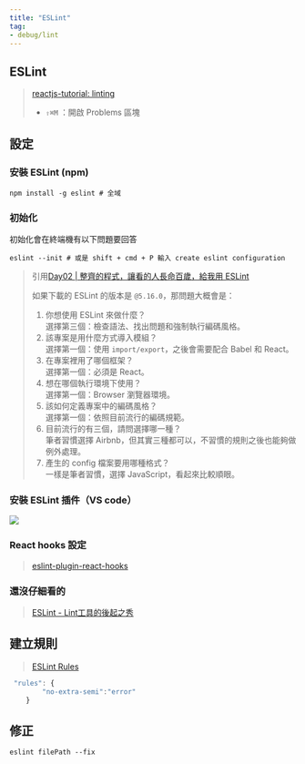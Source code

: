 ```yaml
---
title: "ESLint"
tag: 
- debug/lint
---
```

## ESLint
> [reactjs-tutorial: linting](https://code.visualstudio.com/docs/nodejs/reactjs-tutorial#_linting)
> - `⇧⌘M` ：開啟 Problems 區塊
## 設定
### 安裝 ESLint (npm)
```shell
npm install -g eslint # 全域
```
### 初始化
初始化會在終端機有以下問題要回答
```shell
eslint --init # 或是 shift + cmd + P 輸入 create eslint configuration
```
>引用[Day02 | 整齊的程式，讓看的人長命百歲，給我用 ESLint](https://ithelp.ithome.com.tw/articles/10215259)
>
>如果下載的 ESLint 的版本是 `@5.16.0`，那問題大概會是：
>1.  你想使用 ESLint 來做什麼？  
>    選擇第三個：檢查語法、找出問題和強制執行編碼風格。
>2.  該專案是用什麼方式導入模組？  
>    選擇第一個：使用 `import/export`，之後會需要配合 Babel 和 React。
>3.  在專案裡用了哪個框架？  
>    選擇第一個：必須是 React。
>4.  想在哪個執行環境下使用？  
>    選擇第一個：Browser 瀏覽器環境。
>5.  該如何定義專案中的編碼風格？  
>    選擇第一個：依照目前流行的編碼規範。
>6.  目前流行的有三個，請問選擇哪一種？  
>    筆者習慣選擇 Airbnb，但其實三種都可以，不習慣的規則之後也能夠做例外處理。
>7.  產生的 config 檔案要用哪種格式？  
>    一樣是筆者習慣，選擇 JavaScript，看起來比較順眼。
		
### 安裝 ESLint 插件（VS code）
![](https://code.visualstudio.com/assets/docs/nodejs/reactjs/eslint-extension.png)

### React hooks 設定

>[eslint-plugin-react-hooks](JavaScript/React/Hook/eslint-plugin-react-hooks.md)


### 還沒仔細看的
>[ESLint - Lint工具的後起之秀](https://eyesofkids.gitbooks.io/react-basic-zh-tw/content/day03_eslint/)


## 建立規則
>[ESLint Rules](https://eslint.org/docs/rules/)
```js
 "rules": {
        "no-extra-semi":"error"
    }
```

## 修正
```shell
eslint filePath --fix
```